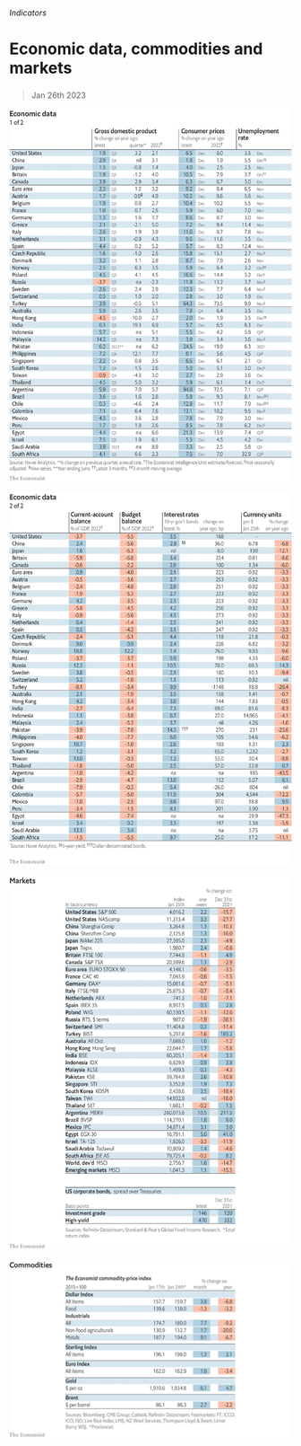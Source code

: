 ###### Indicators

# Economic data, commodities and markets 

#####  

> Jan 26th 2023 

![image](images/20230128_INT101.png) 


![image](images/20230128_INT102.png) 


![image](images/20230128_INT201.png) 


![image](images/20230128_INT401.png) 



